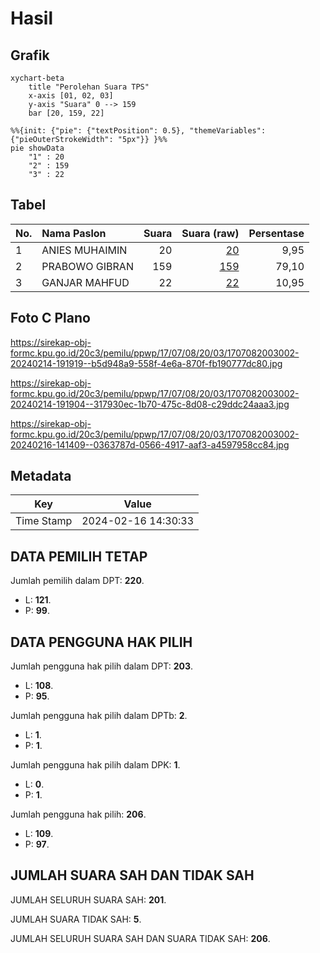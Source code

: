 # Hasil

## Grafik

```mermaid
xychart-beta
    title "Perolehan Suara TPS"
    x-axis [01, 02, 03]
    y-axis "Suara" 0 --> 159
    bar [20, 159, 22]
```

```mermaid
%%{init: {"pie": {"textPosition": 0.5}, "themeVariables": {"pieOuterStrokeWidth": "5px"}} }%%
pie showData
    "1" : 20
    "2" : 159
    "3" : 22
```

## Tabel

| No. | Nama Paslon    | Suara | Suara (raw) | Persentase |
|:--- |:-------------- | -----:| -----------:| ----------:|
| 1   | ANIES MUHAIMIN | 20    | [20][p-1]   | 9,95       |
| 2   | PRABOWO GIBRAN | 159   | [159][p-2]  | 79,10      |
| 3   | GANJAR MAHFUD  | 22    | [22][p-3]   | 10,95      |


[p-1]: https://github.com/gigit-pemilu/pemilu-2024-17-bengkulu/blob/main/pilpres/hitung-suara/sub/17-bengkulu/sub/07-lebong/sub/08-lebong-sakti/sub/2003-ujung-tanjung-ii/sub/002-tps/sub/paslon-1.txt
[p-2]: https://github.com/gigit-pemilu/pemilu-2024-17-bengkulu/blob/main/pilpres/hitung-suara/sub/17-bengkulu/sub/07-lebong/sub/08-lebong-sakti/sub/2003-ujung-tanjung-ii/sub/002-tps/sub/paslon-2.txt
[p-3]: https://github.com/gigit-pemilu/pemilu-2024-17-bengkulu/blob/main/pilpres/hitung-suara/sub/17-bengkulu/sub/07-lebong/sub/08-lebong-sakti/sub/2003-ujung-tanjung-ii/sub/002-tps/sub/paslon-3.txt

## Foto C Plano

https://sirekap-obj-formc.kpu.go.id/20c3/pemilu/ppwp/17/07/08/20/03/1707082003002-20240214-191919--b5d948a9-558f-4e6a-870f-fb190777dc80.jpg

https://sirekap-obj-formc.kpu.go.id/20c3/pemilu/ppwp/17/07/08/20/03/1707082003002-20240214-191904--317930ec-1b70-475c-8d08-c29ddc24aaa3.jpg

https://sirekap-obj-formc.kpu.go.id/20c3/pemilu/ppwp/17/07/08/20/03/1707082003002-20240216-141409--0363787d-0566-4917-aaf3-a4597958cc84.jpg


## Metadata

| Key        | Value               |
| ---------- | ------------------- |
| Time Stamp | 2024-02-16 14:30:33 |


## DATA PEMILIH TETAP

Jumlah pemilih dalam DPT: **220**.
 * L: **121**.
 * P: **99**.

## DATA PENGGUNA HAK PILIH

Jumlah pengguna hak pilih dalam DPT: **203**.
 * L: **108**.
 * P: **95**.

Jumlah pengguna hak pilih dalam DPTb: **2**.
 * L: **1**.
 * P: **1**.

Jumlah pengguna hak pilih dalam DPK: **1**.
 * L: **0**.
 * P: **1**.

Jumlah pengguna hak pilih: **206**.
 * L: **109**.
 * P: **97**.

## JUMLAH SUARA SAH DAN TIDAK SAH

JUMLAH SELURUH SUARA SAH: **201**.

JUMLAH SUARA TIDAK SAH: **5**.

JUMLAH SELURUH SUARA SAH DAN SUARA TIDAK SAH: **206**.


